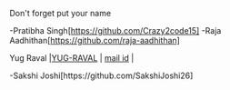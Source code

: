 Don't forget put your name

-Pratibha Singh[https://github.com/Crazy2code15]
-Raja Aadhithan[https://github.com/raja-aadhithan]
<p>Yug Raval |<a href="https://github.com/YUG-RAVAL">YUG-RAVAL</a> | <a href="yugsraval@gmail.com">mail id</a> | </p>
-Sakshi Joshi[https://github.com/SakshiJoshi26]

